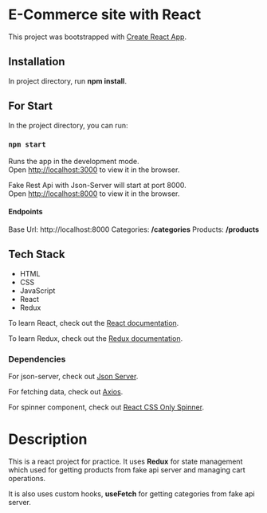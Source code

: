# E-Commerce site with React

This project was bootstrapped with [Create React App](https://github.com/facebook/create-react-app).
## Installation

In project directory, run  **npm install**.

## For Start

In the project directory, you can run:

### `npm start`

Runs the app in the development mode.\
Open [http://localhost:3000](http://localhost:3000) to view it in the browser.

Fake Rest Api with Json-Server will start at port 8000.\
Open [http://localhost:8000](http://localhost:8000) to view it in the browser.

#### Endpoints

Base Url: http://localhost:8000
Categories: **/categories**
Products: **/products**

## Tech Stack

- HTML
- CSS
- JavaScript
- React
- Redux

To learn React, check out the [React documentation](https://reactjs.org/).

To learn Redux, check out the [Redux documentation](https://redux.js.org/).

### Dependencies

For json-server, check out [Json Server](https://www.npmjs.com/package/json-server).

For fetching data, check out [Axios](https://www.npmjs.com/package/axios).

For spinner component, check out [React CSS Only Spinner](https://www.npmjs.com/package/react-css-spinners).

# Description

This is a react project for practice. It uses **Redux** for state management which used for getting products from fake api server and managing cart operations.

It is also uses custom hooks, **useFetch** for getting categories from fake api server.


